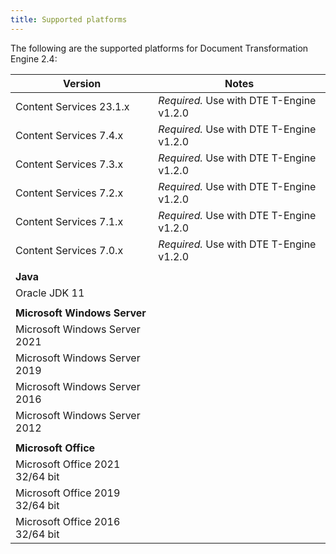 ```yaml
---
title: Supported platforms
---
```


The following are the supported platforms for Document Transformation Engine 2.4:

| Version | Notes |  
| ------- | ----- |
| Content Services 23.1.x | *Required.* Use with DTE T-Engine v1.2.0 |
| Content Services 7.4.x | *Required.* Use with DTE T-Engine v1.2.0 |
| Content Services 7.3.x | *Required.* Use with DTE T-Engine v1.2.0 |
| Content Services 7.2.x | *Required.* Use with DTE T-Engine v1.2.0 |
| Content Services 7.1.x | *Required.* Use with DTE T-Engine v1.2.0 |
| Content Services 7.0.x | *Required.* Use with DTE T-Engine v1.2.0 |
| | |
| **Java** | |
| Oracle JDK 11 | |
| | |
| **Microsoft Windows Server** | |
| Microsoft Windows Server 2021 | |
| Microsoft Windows Server 2019 | |
| Microsoft Windows Server 2016 | |
| Microsoft Windows Server 2012 | |
| | |
| **Microsoft Office** | |
| Microsoft Office 2021 32/64 bit | |
| Microsoft Office 2019 32/64 bit | |
| Microsoft Office 2016 32/64 bit | |
